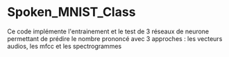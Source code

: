# Spoken_MNIST_Class
Ce code implémente l'entrainement et le test de 3 réseaux de neurone permettant de prédire le nombre prononcé avec 3 approches : les vecteurs audios, les mfcc et les spectrogrammes
